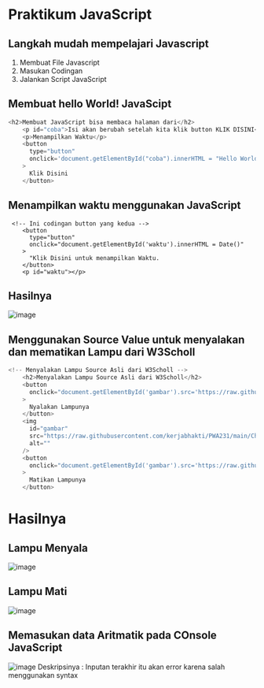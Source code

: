 # Praktikum JavaScript
## Langkah mudah mempelajari Javascript
1. Membuat File Javascript
2. Masukan Codingan
3. Jalankan Script JavaScript

## Membuat hello World! JavaScipt
``` js
<h2>Membuat JavaScript bisa membaca halaman dari</h2>
    <p id="coba">Isi akan berubah setelah kita klik button KLIK DISINI</p>
    <p>Menampilkan Waktu</p>
    <button
      type="button"
      onclick='document.getElementById("coba").innerHTML = "Hello World Selamat Datang di JavaScript"'
    >
      Klik Disini
    </button>
```

## Menampilkan waktu menggunakan JavaScript
```Js
 <!-- Ini codingan button yang kedua -->
    <button
      type="button"
      onclick="document.getElementById('waktu').innerHTML = Date()"
    >
      "Klik Disini untuk menampilkan Waktu.
    </button>
    <p id="waktu"></p>
```
## Hasilnya
![image](https://github.com/kerjabhakti/PWA231/assets/15622730/aa4f68db-c1ac-4c47-a7c9-0e6d4d9db502)

## Menggunakan Source Value untuk menyalakan dan mematikan Lampu dari W3Scholl
``` js
<!-- Menyalakan Lampu Source Asli dari W3Scholl -->
    <h2>Menyalakan Lampu Source Asli dari W3Scholl</h2>
    <button
      onclick="document.getElementById('gambar').src='https://raw.githubusercontent.com/kerjabhakti/PWA231/main/Chapter06/pic_bulbon.gif'"
    >
      Nyalakan Lampunya
    </button>
    <img
      id="gambar"
      src="https://raw.githubusercontent.com/kerjabhakti/PWA231/main/Chapter06/pic_bulbon.gif"
      alt=""
    />
    <button
      onclick="document.getElementById('gambar').src='https://raw.githubusercontent.com/kerjabhakti/PWA231/main/Chapter06/pic_bulboff.gif'"
    >
      Matikan Lampunya
    </button>
```

# Hasilnya
## Lampu Menyala
![image](https://github.com/kerjabhakti/PWA231/assets/15622730/bddb96b1-1651-41b8-a3ce-3b6bb6628e4d)
## Lampu Mati
![image](https://github.com/kerjabhakti/PWA231/assets/15622730/2a7d5a6b-766e-4f98-9561-5745b4d1af10)

## Memasukan data Aritmatik pada COnsole JavaScript
![image](https://github.com/kerjabhakti/PWA231/assets/15622730/98be1940-3c55-4aa2-acb9-4d816f411144)
Deskripsinya : Inputan terakhir itu akan error karena salah menggunakan syntax







